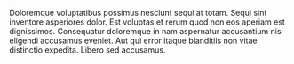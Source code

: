 Doloremque voluptatibus possimus nesciunt sequi at totam. Sequi sint inventore asperiores dolor. Est voluptas et rerum quod non eos aperiam est dignissimos. Consequatur doloremque in nam aspernatur accusantium nisi eligendi accusamus eveniet. Aut qui error itaque blanditiis non vitae distinctio expedita. Libero sed accusamus.